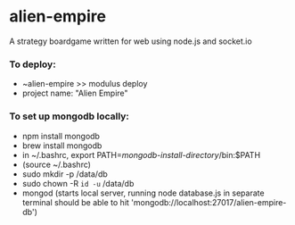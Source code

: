# alien-empire
A strategy boardgame written for web using node.js and socket.io

### To deploy: 
* ~alien-empire >> modulus deploy
* project name: "Alien Empire"

### To set up mongodb locally:
* npm install mongodb
* brew install mongodb
* in ~/.bashrc, export PATH=*mongodb-install-directory*/bin:$PATH
 * (source ~/.bashrc)
* sudo mkdir -p /data/db
* sudo chown -R `id -u` /data/db
* mongod (starts local server, running node database.js in separate terminal should be able to hit 'mongodb://localhost:27017/alien-empire-db')  

